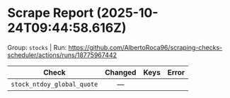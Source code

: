# Scrape Report (2025-10-24T09:44:58.616Z)

Group: `stocks`  |  Run: https://github.com/AlbertoRoca96/scraping-checks-scheduler/actions/runs/18775967442

| Check | Changed | Keys | Error |
|---|:---:|:--|:--|
| `stock_ntdoy_global_quote` | — |  |  |
